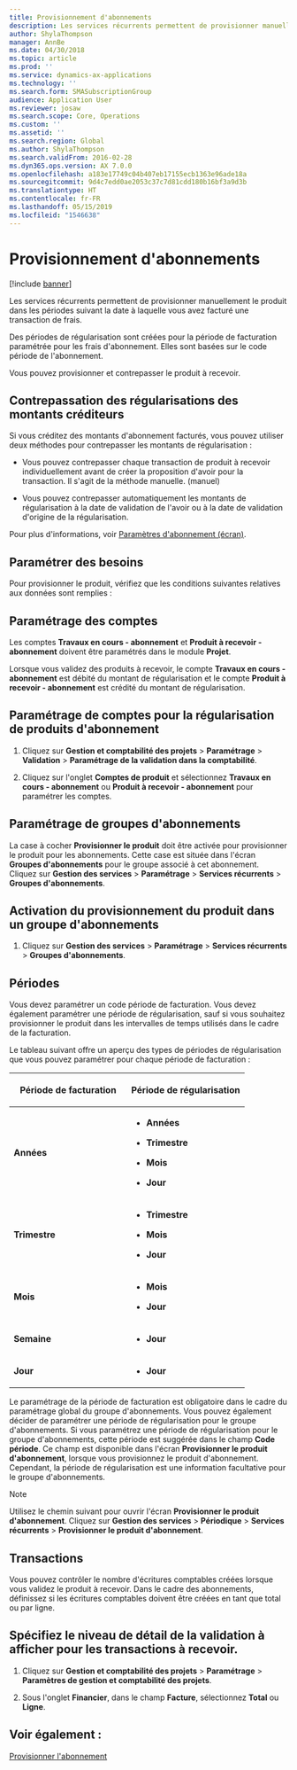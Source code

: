 ```yaml
---
title: Provisionnement d'abonnements
description: Les services récurrents permettent de provisionner manuellement le produit dans les périodes suivant la date à laquelle vous avez facturé une transaction de frais.
author: ShylaThompson
manager: AnnBe
ms.date: 04/30/2018
ms.topic: article
ms.prod: ''
ms.service: dynamics-ax-applications
ms.technology: ''
ms.search.form: SMASubscriptionGroup
audience: Application User
ms.reviewer: josaw
ms.search.scope: Core, Operations
ms.custom: ''
ms.assetid: ''
ms.search.region: Global
ms.author: ShylaThompson
ms.search.validFrom: 2016-02-28
ms.dyn365.ops.version: AX 7.0.0
ms.openlocfilehash: a183e17749c04b407eb17155ecb1363e96ade18a
ms.sourcegitcommit: 9d4c7edd0ae2053c37c7d81cdd180b16bf3a9d3b
ms.translationtype: HT
ms.contentlocale: fr-FR
ms.lasthandoff: 05/15/2019
ms.locfileid: "1546638"
---
```

# <a name="accruing-subscriptions"></a>Provisionnement d'abonnements 

[!include [banner](../includes/banner.md)]


Les services récurrents permettent de provisionner manuellement le produit dans les périodes suivant la date à laquelle vous avez facturé une transaction de frais.

Des périodes de régularisation sont créées pour la période de facturation paramétrée pour les frais d'abonnement. Elles sont basées sur le code période de l'abonnement.

Vous pouvez provisionner et contrepasser le produit à recevoir.

## <a name="reverse-accruals-of-credit-amounts"></a>Contrepassation des régularisations des montants créditeurs

Si vous créditez des montants d'abonnement facturés, vous pouvez utiliser deux méthodes pour contrepasser les montants de régularisation :

  - Vous pouvez contrepasser chaque transaction de produit à recevoir individuellement avant de créer la proposition d'avoir pour la transaction. Il s'agit de la méthode manuelle. (manuel)

  - Vous pouvez contrepasser automatiquement les montants de régularisation à la date de validation de l'avoir ou à la date de validation d'origine de la régularisation.

Pour plus d'informations, voir [Paramètres d'abonnement (écran)](https://technet.microsoft.com/en-us/library/aa619615.aspx).

## <a name="setup-requirements"></a>Paramétrer des besoins

Pour provisionner le produit, vérifiez que les conditions suivantes relatives aux données sont remplies :

## <a name="account-setup"></a>Paramétrage des comptes

Les comptes **Travaux en cours - abonnement** et **Produit à recevoir - abonnement** doivent être paramétrés dans le module **Projet**.

Lorsque vous validez des produits à recevoir, le compte **Travaux en cours - abonnement** est débité du montant de régularisation et le compte **Produit à recevoir - abonnement** est crédité du montant de régularisation.

## <a name="set-up-accounts-for-accrual-of-subscription-revenue"></a>Paramétrage de comptes pour la régularisation de produits d'abonnement

1.  Cliquez sur **Gestion et comptabilité des projets** \> **Paramétrage** \> **Validation** \> **Paramétrage de la validation dans la comptabilité**.

2.  Cliquez sur l'onglet **Comptes de produit** et sélectionnez **Travaux en cours - abonnement** ou **Produit à recevoir - abonnement** pour paramétrer les comptes.

## <a name="subscription-group-setup"></a>Paramétrage de groupes d'abonnements

La case à cocher **Provisionner le produit** doit être activée pour provisionner le produit pour les abonnements. Cette case est située dans l'écran **Groupes d'abonnements** pour le groupe associé à cet abonnement. Cliquez sur **Gestion des services** \> **Paramétrage** \> **Services récurrents** \> **Groupes d'abonnements**.

## <a name="enable-revenue-accrual-on-a-subscription-group"></a>Activation du provisionnement du produit dans un groupe d'abonnements

1.  Cliquez sur **Gestion des services** \> **Paramétrage** \> **Services récurrents** \> **Groupes d'abonnements**.

## <a name="periods"></a>Périodes

Vous devez paramétrer un code période de facturation. Vous devez également paramétrer une période de régularisation, sauf si vous souhaitez provisionner le produit dans les intervalles de temps utilisés dans le cadre de la facturation.

Le tableau suivant offre un aperçu des types de périodes de régularisation que vous pouvez paramétrer pour chaque période de facturation :

<table>
<colgroup>
<col style="width: 50%" />
<col style="width: 50%" />
</colgroup>
<thead>
<tr class="header">
<th><p>Période de facturation</p></th>
<th><p>Période de régularisation</p></th>
</tr>
</thead>
<tbody>
<tr class="odd">
<td><p><strong>Années</strong></p></td>
<td><ul>
<li><p><strong>Années</strong></p></li>
<li><p><strong>Trimestre</strong></p></li>
<li><p><strong>Mois</strong></p></li>
<li><p><strong>Jour</strong></p></li>
</ul></td>
</tr>
<tr class="even">
<td><p><strong>Trimestre</strong></p></td>
<td><ul>
<li><p><strong>Trimestre</strong></p></li>
<li><p><strong>Mois</strong></p></li>
<li><p><strong>Jour</strong></p></li>
</ul></td>
</tr>
<tr class="odd">
<td><p><strong>Mois</strong></p></td>
<td><ul>
<li><p><strong>Mois</strong></p></li>
<li><p><strong>Jour</strong></p></li>
</ul></td>
</tr>
<tr class="even">
<td><p><strong>Semaine</strong></p></td>
<td><ul>
<li><p><strong>Jour</strong></p></li>
</ul></td>
</tr>
<tr class="odd">
<td><p><strong>Jour</strong></p></td>
<td><ul>
<li><p><strong>Jour</strong></p></li>
</ul></td>
</tr>
</tbody>
</table>

Le paramétrage de la période de facturation est obligatoire dans le cadre du paramétrage global du groupe d'abonnements. Vous pouvez également décider de paramétrer une période de régularisation pour le groupe d'abonnements. Si vous paramétrez une période de régularisation pour le groupe d'abonnements, cette période est suggérée dans le champ **Code période**. Ce champ est disponible dans l'écran **Provisionner le produit d'abonnement**, lorsque vous provisionnez le produit d'abonnement. Cependant, la période de régularisation est une information facultative pour le groupe d'abonnements.


> [!NOTE]
> <P>Utilisez le chemin suivant pour ouvrir l'écran <STRONG>Provisionner le produit d'abonnement</STRONG>. Cliquez sur <STRONG>Gestion des services</STRONG> &gt; <STRONG>Périodique</STRONG> &gt; <STRONG>Services récurrents</STRONG> &gt; <STRONG>Provisionner le produit d'abonnement</STRONG>.</P>


## <a name="transactions"></a>Transactions

Vous pouvez contrôler le nombre d'écritures comptables créées lorsque vous validez le produit à recevoir. Dans le cadre des abonnements, définissez si les écritures comptables doivent être créées en tant que total ou par ligne.

## <a name="specify-the-level-of-posting-details-to-display-for-accrued-transactions"></a>Spécifiez le niveau de détail de la validation à afficher pour les transactions à recevoir.

1.  Cliquez sur **Gestion et comptabilité des projets** \> **Paramétrage** \> **Paramètres de gestion et comptabilité des projets**.

2.  Sous l'onglet **Financier**, dans le champ **Facture**, sélectionnez **Total** ou **Ligne**.


## <a name="see-also"></a>Voir également :

[Provisionner l'abonnement](accrue-subscription-revenue.md)

  


